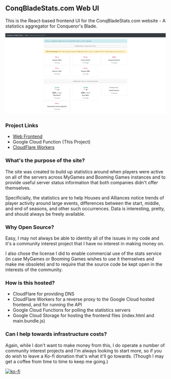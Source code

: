 ## ConqBladeStats.com Web UI

This is the React-based frontend UI for the ConqBladeStats.com website - A statistics aggregator for Conqueror's Blade.

![ConqBladeStats.com Website Screenshot](/images/main-site.png)

### Project Links

* [Web Frontend](https://github.com/Crashdoom/ConqBladeStatsWeb)
* Google Cloud Function (This Project)
* [CloudFlare Workers](https://github.com/Crashdoom/ConqBladeStatsCFW)

### What's the purpose of the site?

The site was created to build up statistics around when players were active on all of the servers across MyGames and Booming Games instances and to provide useful server status information that both companies didn't offer themselves.

Specificially, the statistics are to help Houses and Alliances notice trends of player activity around large events, differences between the start, middle, and end of seasons, and other such occurrences. Data is interesting, pretty, and should always be freely available.

### Why Open Source?

Easy, I may not always be able to identity all of the issues in my code and it's a community interest project that I have no interest in making money on.

I also chose the license I did to enable commercial use of the stats service (in case MyGames or Booming Games wishes to use it themselves and make me obsolete) and to require that the source code be kept open in the interests of the community.

### How is this hosted?

* CloudFlare for providing DNS
* CloudFlare Workers for a reverse proxy to the Google Cloud hosted frontend, and for running the API
* Google Cloud Functions for polling the statistics servers
* Google Cloud Storage for hosting the frontend files (index.html and main.bundle.js)

### Can I help towards infrastructure costs?

Again, while I don't want to make money from this, I do operate a number of community interest projects and I'm always looking to start more, so if you do wish to leave a Ko-fi donation that's what it'll go towards. (Though I may get a coffee from time to time to keep me going.)

[![ko-fi](https://www.ko-fi.com/img/githubbutton_sm.svg)](https://ko-fi.com/H2H67UBO)
